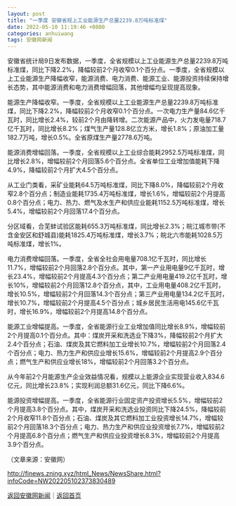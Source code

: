 ```yaml
---
layout: post
title: "一季度 安徽省规上工业能源生产总量2239.8万吨标准煤"
date: 2022-05-10 11:19:46 +0800
categories: anhuiwang
tags: 安徽网新闻
---
```

<p>安徽省统计局9日发布数据，一季度，全省规模以上工业能源生产总量2239.8万吨标准煤，同比下降2.2%，降幅较前2个月收窄0.1个百分点。一季度，全省规模以上工业能源生产降幅收窄，能源消费、电力消费、能源工业、能源投资持续保持增长态势，其中能源消费和电力消费增幅回落，其他增幅均呈现提高现象。</p>
 <p>能源生产降幅收窄。一季度，全省规模以上工业能源生产总量2239.8万吨标准煤，同比下降2.2%，降幅较前2个月收窄0.1个百分点。一次电力生产量84.6亿千瓦时，同比增长2.4%，较前2个月由降转增。二次能源产品中，火力发电量718.7亿千瓦时，同比增长8.2%；煤气生产量128.8亿立方米，增长1.8%；原油加工量182.7万吨，增长0.5%。全省原煤生产量2778.6万吨。</p>
 <p>能源消费增幅回落。一季度，全省规模以上工业综合能耗2952.5万吨标准煤，同比增长2.8%，增幅较前2个月回落5.6个百分点。全省单位工业增加值能耗下降4.9%，降幅较前2个月扩大4.5个百分点。</p>
 <p>从工业门类看，采矿业能耗64.5万吨标准煤，同比下降8.0%，降幅较前2个月收窄2.8个百分点；制造业能耗1735.4万吨标准煤，增长1.6%，增幅较前2个月提高0.8个百分点；电力、热力、燃气及水生产和供应业能耗1152.5万吨标准煤，增长5.4%，增幅较前2个月回落17.4个百分点。</p>
 <p>分区域看，合芜蚌试验区能耗655.3万吨标准煤，同比增长2.3%；皖江城市带(不含金安区和舒城县)能耗1825.4万吨标准煤，增长3.7%；皖北六市能耗1028.5万吨标准煤，增长1%。</p>
 <p>电力消费增幅回落。一季度，全省全社会用电量708.1亿千瓦时，同比增长11.7%，增幅较前2个月回落2.8个百分点。其中，第一产业用电量9亿千瓦时，增长23.4%，增幅较前2个月提高4.3个百分点；第二产业用电量419.2亿千瓦时，增长10%，增幅较前2个月回落12.8个百分点，其中，工业用电量408.2亿千瓦时，增长10.5%，增幅较前2个月回落14.3个百分点；第三产业用电量134.2亿千瓦时，增长10.7%，增幅较前2个月提高4.5个百分点；城乡居民生活用电145.6亿千瓦时，增长16.9%，增幅较前2个月提高14.8个百分点。</p>
 <p>能源工业增幅提高。一季度，全省能源行业工业增加值同比增长8.9%，增幅较前2个月提高0.1个百分点。其中：煤炭开采和洗选业下降3%，降幅较前2个月扩大2.4个百分点；石油、煤炭及其它燃料加工业增长10.7%，增幅较前2个月回落2.4个百分点；电力、热力生产和供应业增长15.6%，增幅较前2个月提高2.9个百分点；燃气生产和供应业增长18%，增幅较前2个月回落3.2个百分点。</p>
 <p>从今年前2个月能源生产企业效益情况看，规模以上能源企业实现营业收入834.6亿元，同比增长23.8%；实现利润总额31.6亿元，同比下降6.6%。</p>
 <p>能源投资增幅提高。一季度，全省能源行业固定资产投资增长5.5%，增幅较前2个月提高3.8个百分点。其中，煤炭开采和洗选业投资同比下降24.5%，降幅较前2个月收窄11.8个百分点；石油、煤炭及其它燃料加工业投资增长14.7%，增幅较前2个月回落18.3个百分点；电力、热力生产和供应业投资增长7.7%，增幅较前2个月提高6.8个百分点；燃气生产和供应业投资增长8.3%，增幅较前2个月提高3.9个百分点。</p><p class="em_media">（文章来源：安徽网）</p>

<http://finews.zning.xyz/html_News/NewsShare.html?infoCode=NW202205102373830489>

[返回安徽网新闻](//finews.withounder.com/category/anhuiwang.html)｜[返回首页](//finews.withounder.com/)